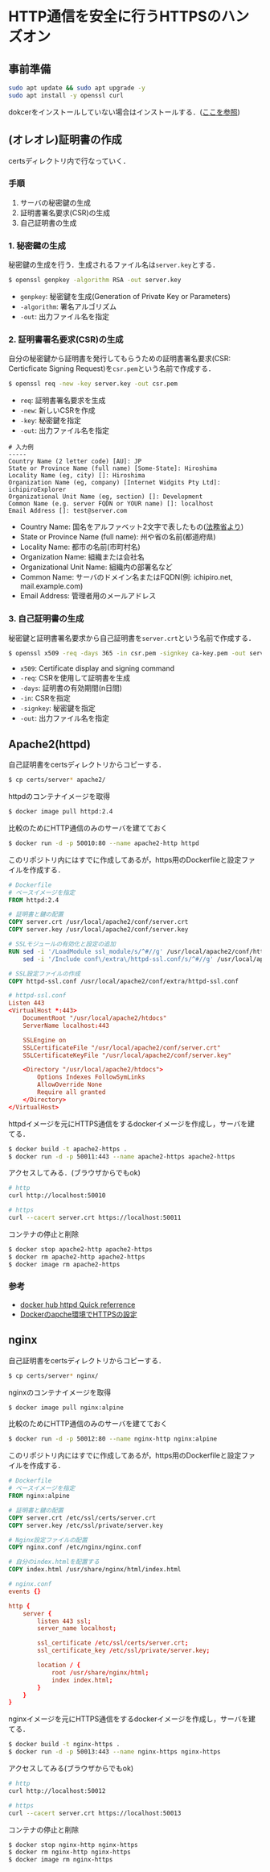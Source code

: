 # HTTP通信を安全に行うHTTPSのハンズオン

## 事前準備
```sh
sudo apt update && sudo apt upgrade -y
sudo apt install -y openssl curl
```

dokcerをインストールしていない場合はインストールする．([ここを参照](https://docs.docker.com/engine/install/))

## (オレオレ)証明書の作成
certsディレクトリ内で行なっていく．

### 手順
1. サーバの秘密鍵の生成
2. 証明書署名要求(CSR)の生成
3. 自己証明書の生成

### 1. 秘密鍵の生成

秘密鍵の生成を行う．生成されるファイル名は`server.key`とする．

```sh
$ openssl genpkey -algorithm RSA -out server.key
```

- `genpkey`: 秘密鍵を生成(Generation of Private Key or Parameters)
- `-algorithm`: 署名アルゴリズム
- `-out`: 出力ファイル名を指定

### 2. 証明書署名要求(CSR)の生成
自分の秘密鍵から証明書を発行してもらうための証明書署名要求(CSR: Certicficate Signing Request)を`csr.pem`という名前で作成する．

```sh
$ openssl req -new -key server.key -out csr.pem
```

- `req`: 証明書署名要求を生成
- `-new`: 新しいCSRを作成
- `-key`: 秘密鍵を指定
- `-out`: 出力ファイル名を指定

```
# 入力例
-----
Country Name (2 letter code) [AU]: JP
State or Province Name (full name) [Some-State]: Hiroshima
Locality Name (eg, city) []: Hiroshima
Organization Name (eg, company) [Internet Widgits Pty Ltd]: ichipiroExplorer
Organizational Unit Name (eg, section) []: Development
Common Name (e.g. server FQDN or YOUR name) []: localhost
Email Address []: test@server.com
```

- Country Name: 国名をアルファベット2文字で表したもの([法務省より](https://www.moj.go.jp/MINJI/common_igonsyo/pdf/001321964.pdf))
- State or Province Name (full name): 州や省の名前(都道府県)
- Locality Name: 都市の名前(市町村名)
- Organization Name: 組織または会社名
- Organizational Unit Name: 組織内の部署名など
- Common Name: サーバのドメイン名またはFQDN(例: ichipiro.net, mail.example.com)
- Email Address: 管理者用のメールアドレス

### 3. 自己証明書の生成

秘密鍵と証明書署名要求から自己証明書を`server.crt`という名前で作成する．

```sh
$ openssl x509 -req -days 365 -in csr.pem -signkey ca-key.pem -out server.crt
```

- `x509`: Certificate display and signing command
- `-req`: CSRを使用して証明書を生成
- `-days`: 証明書の有効期間(n日間)
- `-in`: CSRを指定
- `-signkey`: 秘密鍵を指定
- `-out`: 出力ファイル名を指定


## Apache2(httpd)
自己証明書をcertsディレクトリからコピーする．

```sh
$ cp certs/server* apache2/
```

httpdのコンテナイメージを取得
```sh
$ docker image pull httpd:2.4
```

比較のためにHTTP通信のみのサーバを建てておく
```sh
$ docker run -d -p 50010:80 --name apache2-http httpd
```

このリポジトリ内にはすでに作成してあるが，https用のDockerfileと設定ファイルを作成する．

```Dockerfile
# Dockerfile
# ベースイメージを指定
FROM httpd:2.4

# 証明書と鍵の配置
COPY server.crt /usr/local/apache2/conf/server.crt
COPY server.key /usr/local/apache2/conf/server.key

# SSLモジュールの有効化と設定の追加
RUN sed -i '/LoadModule ssl_module/s/^#//g' /usr/local/apache2/conf/httpd.conf && \
    sed -i '/Include conf\/extra\/httpd-ssl.conf/s/^#//g' /usr/local/apache2/conf/httpd.conf

# SSL設定ファイルの作成
COPY httpd-ssl.conf /usr/local/apache2/conf/extra/httpd-ssl.conf
```

```.conf
# httpd-ssl.conf
Listen 443
<VirtualHost *:443>
    DocumentRoot "/usr/local/apache2/htdocs"
    ServerName localhost:443

    SSLEngine on
    SSLCertificateFile "/usr/local/apache2/conf/server.crt"
    SSLCertificateKeyFile "/usr/local/apache2/conf/server.key"

    <Directory "/usr/local/apache2/htdocs">
        Options Indexes FollowSymLinks
        AllowOverride None
        Require all granted
    </Directory>
</VirtualHost>
```

httpdイメージを元にHTTPS通信をするdockerイメージを作成し，サーバを建てる．
```sh
$ docker build -t apache2-https .
$ docker run -d -p 50011:443 --name apache2-https apache2-https
```

アクセスしてみる．(ブラウザからでもok)
```sh
# http
curl http://localhost:50010

# https
curl --cacert server.crt https://localhost:50011
```

コンテナの停止と削除
```sh
$ docker stop apache2-http apache2-https
$ docker rm apache2-http apache2-https
$ docker image rm apache2-https
```

### 参考
- [docker hub  httpd Quick referrence](https://hub.docker.com/_/httpd)
- [Dockerのapche環境でHTTPSの設定](https://masaki-blog.net/docker-apache-https)


## nginx
自己証明書をcertsディレクトリからコピーする．

```sh
$ cp certs/server* nginx/
```

nginxのコンテナイメージを取得
```sh
$ docker image pull nginx:alpine
```

比較のためにHTTP通信のみのサーバを建てておく
```sh
$ docker run -d -p 50012:80 --name nginx-http nginx:alpine
```

このリポジトリ内にはすでに作成してあるが，https用のDockerfileと設定ファイルを作成する．

```Dockerfile
# Dockerfile
# ベースイメージを指定
FROM nginx:alpine

# 証明書と鍵の配置
COPY server.crt /etc/ssl/certs/server.crt
COPY server.key /etc/ssl/private/server.key

# Nginx設定ファイルの配置
COPY nginx.conf /etc/nginx/nginx.conf

# 自分のindex.htmlを配置する
COPY index.html /usr/share/nginx/html/index.html
```

```.conf
# nginx.conf
events {}

http {
    server {
        listen 443 ssl;
        server_name localhost;

        ssl_certificate /etc/ssl/certs/server.crt;
        ssl_certificate_key /etc/ssl/private/server.key;

        location / {
            root /usr/share/nginx/html;
            index index.html;
        }
    }
}
```

nginxイメージを元にHTTPS通信をするdockerイメージを作成し，サーバを建てる．
```sh
$ docker build -t nginx-https .
$ docker run -d -p 50013:443 --name nginx-https nginx-https
```

アクセスしてみる(ブラウザからでもok)
```sh
# http
curl http://localhost:50012

# https
curl --cacert server.crt https://localhost:50013
```

コンテナの停止と削除
```sh
$ docker stop nginx-http nginx-https
$ docker rm nginx-http nginx-https
$ docker image rm nginx-https
```
